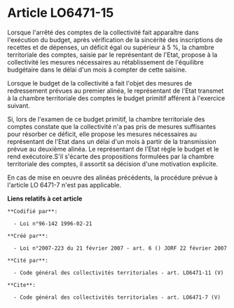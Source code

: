 # Article LO6471-15

Lorsque l'arrêté des comptes de la collectivité fait apparaître dans l'exécution du budget, après vérification de la
sincérité des inscriptions de recettes et de dépenses, un déficit égal ou supérieur à 5 %, la chambre territoriale des
comptes, saisie par le représentant de l'Etat, propose à la collectivité les mesures nécessaires au rétablissement de
l'équilibre budgétaire dans le délai d'un mois à compter de cette saisine. 

Lorsque le budget de la collectivité a fait l'objet des mesures de redressement prévues au premier alinéa, le représentant de
l'Etat transmet à la chambre territoriale des comptes le budget primitif afférent à l'exercice suivant. 

Si, lors de l'examen de ce budget primitif, la chambre territoriale des comptes constate que la collectivité n'a pas pris de
mesures suffisantes pour résorber ce déficit, elle propose les mesures nécessaires au représentant de l'Etat dans un délai
d'un mois à partir de la transmission prévue au deuxième alinéa. Le représentant de l'Etat règle le budget et le rend
exécutoire.S'il s'écarte des propositions formulées par la chambre territoriale des comptes, il assortit sa décision d'une
motivation explicite. 

En cas de mise en oeuvre des alinéas précédents, la procédure prévue à l'article LO 6471-7 n'est pas applicable.

**Liens relatifs à cet article**

	**Codifié par**:

	  - Loi n°96-142 1996-02-21

	**Créé par**:

	  - Loi n°2007-223 du 21 février 2007 - art. 6 () JORF 22 février 2007

	**Cité par**:

	  - Code général des collectivités territoriales - art. LO6471-11 (V)

	**Cite**:

	  - Code général des collectivités territoriales - art. LO6471-7 (V)
